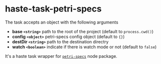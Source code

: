 # haste-task-petri-specs

The task accepts an object with the following arguments
* **base `<string>`** path to the root of the project (default to `process.cwd()`)
* **config `<object>`** petri-specs config object (default to `{}`)
* **destDir `<string>`** path to the destination directry
* **watch `<boolean>`** indicate if there is watch mode or not (default to `false`)

It's a haste task wrapper for [`petri-specs`](https://github.com/wix-private/petri-specs) node package.